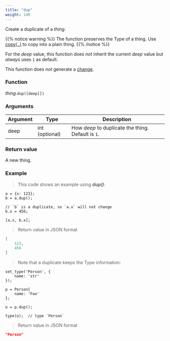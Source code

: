 ```yaml
---
title: "dup"
weight: 148
---
```


Create a duplicate of a *thing*.

{{% notice warning %}}
The function preserves the Type of a thing. Use [copy(..)](../copy) to copy into a plain thing.
{{% /notice %}}

For the *deep* value, this function does *not* inherit the current *deep* value but *always* uses `1` as default.

This function does *not* generate a [change](../../../overview/changes).

### Function

*thing*.`dup([deep]])`

### Arguments

Argument | Type | Description
-------- | ---- | -----------
deep | int (optional) | How *deep* to duplicate the thing. Default is `1`.

### Return value

A new thing.

### Example

> This code shows an example using ***dup()***:

```thingsdb,json_response
a = {x: 123};
b = a.dup();

// `b` is a duplicate, so `a.x` will not change
b.x = 456;

[a.x, b.x];
```

> Return value in JSON format

```json
[
    123,
    456
]
```

> Note that a duplicate keeps the Type information:

```thingsdb,json_response
set_type('Person', {
    name: 'str'
});

p = Person{
    name: 'Foo'
};

o = p.dup();

type(o);  // type `Person`
```

> Return value in JSON format

```json
"Person"
```

